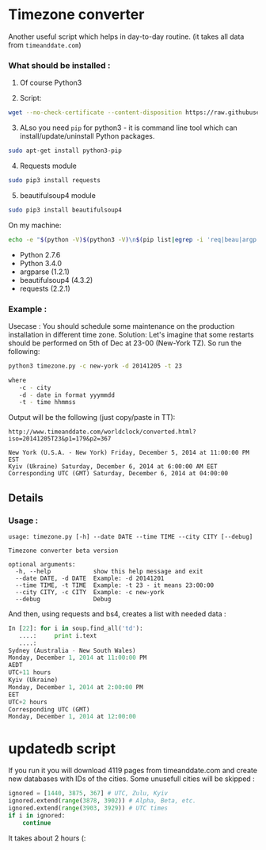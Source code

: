# Timezone converter

Another useful script which helps in day-to-day routine.
(it takes all data from `timeanddate.com`)


### What should be installed : 

1) Of course Python3

2) Script:

```bash
wget --no-check-certificate --content-disposition https://raw.githubusercontent.com/apalii/timezone/master/timezone.py
```

3) ALso you need `pip` for python3 - it is command line tool which can install/update/uninstall Python packages.

```bash
sudo apt-get install python3-pip 
```

4) Requests module 

```bash
sudo pip3 install requests
```
5) beautifulsoup4 module

```bash
sudo pip3 install beautifulsoup4
```

On my machine:

```bash
echo -e "$(python -V)$(python3 -V)\n$(pip list|egrep -i 'req|beau|argp')"
````

* Python 2.7.6
* Python 3.4.0
* argparse (1.2.1)
* beautifulsoup4 (4.3.2)
* requests (2.2.1)


### Example :

Usecase : 
You should schedule some maintenance on the production installation in different time zone.
Solution:
Let's imagine that some restarts should be performed on 5th of Dec at 23-00 (New-York TZ).
So run the following:

```bash
python3 timezone.py -c new-york -d 20141205 -t 23

where 
   -c - city
   -d - date in format yyymmdd
   -t - time hhmmss
```

Output will be the following (just copy/paste in TT): 
```
http://www.timeanddate.com/worldclock/converted.html?iso=20141205T23&p1=179&p2=367

New York (U.S.A. - New York) Friday, December 5, 2014 at 11:00:00 PM EST
Kyiv (Ukraine) Saturday, December 6, 2014 at 6:00:00 AM EET
Corresponding UTC (GMT) Saturday, December 6, 2014 at 04:00:00
```
## Details

### Usage :

```
usage: timezone.py [-h] --date DATE --time TIME --city CITY [--debug]

Timezone converter beta version

optional arguments:
  -h, --help            show this help message and exit
  --date DATE, -d DATE  Example: -d 20141201
  --time TIME, -t TIME  Example: -t 23 - it means 23:00:00
  --city CITY, -c CITY  Example: -c new-york
  --debug               Debug

```

And then, using requests and bs4, creates a list with needed data :

```python
In [22]: for i in soup.find_all('td'):
   ....:     print i.text
   ....:     
Sydney (Australia - New South Wales)
Monday, December 1, 2014 at 11:00:00 PM
AEDT
UTC+11 hours
Kyiv (Ukraine)
Monday, December 1, 2014 at 2:00:00 PM
EET
UTC+2 hours
Corresponding UTC (GMT)
Monday, December 1, 2014 at 12:00:00
```

# updatedb script

If you run it you will download 4119 pages from timeanddate.com
and create new databases with IDs of the cities. Some unusefull 
cities will be skipped :
```python
ignored = [1440, 3875, 367] # UTC, Zulu, Kyiv
ignored.extend(range(3878, 3902)) # Alpha, Beta, etc.
ignored.extend(range(3903, 3929)) # UTC times
if i in ignored:
    continue
```
It takes about 2 hours (:
